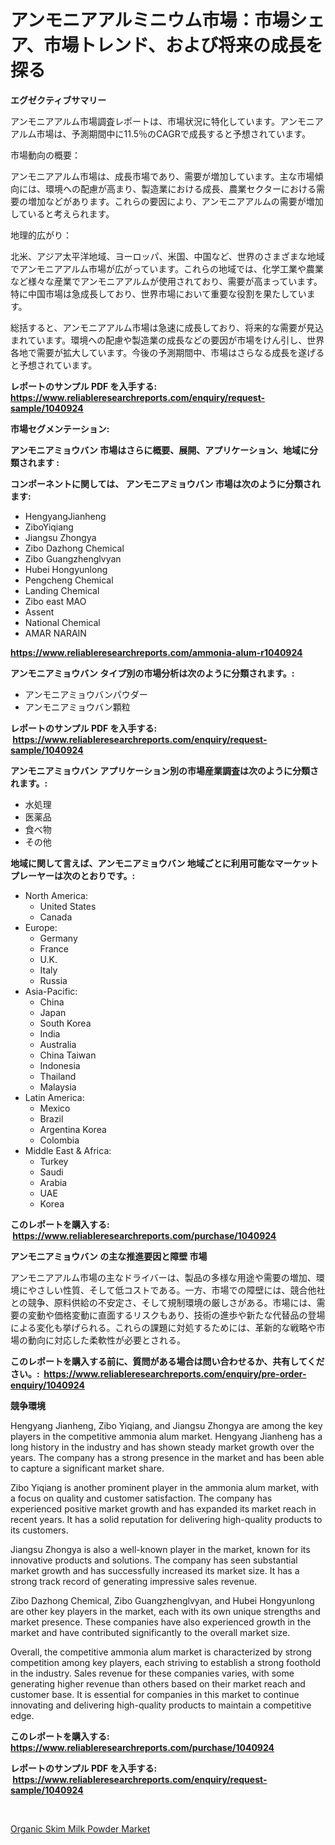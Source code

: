 <p><h1>アンモニアアルミニウム市場：市場シェア、市場トレンド、および将来の成長を探る</h1></p><p><strong>エグゼクティブサマリー</strong></p>
<p><p>アンモニアアルム市場調査レポートは、市場状況に特化しています。アンモニアアルム市場は、予測期間中に11.5％のCAGRで成長すると予想されています。</p><p>市場動向の概要：</p><p>アンモニアアルム市場は、成長市場であり、需要が増加しています。主な市場傾向には、環境への配慮が高まり、製造業における成長、農業セクターにおける需要の増加などがあります。これらの要因により、アンモニアアルムの需要が増加していると考えられます。</p><p>地理的広がり：</p><p>北米、アジア太平洋地域、ヨーロッパ、米国、中国など、世界のさまざまな地域でアンモニアアルム市場が広がっています。これらの地域では、化学工業や農業など様々な産業でアンモニアアルムが使用されており、需要が高まっています。特に中国市場は急成長しており、世界市場において重要な役割を果たしています。</p><p>総括すると、アンモニアアルム市場は急速に成長しており、将来的な需要が見込まれています。環境への配慮や製造業の成長などの要因が市場をけん引し、世界各地で需要が拡大しています。今後の予測期間中、市場はさらなる成長を遂げると予想されています。</p></p>
<p><strong>レポートのサンプル PDF を入手する: <a href="https://www.reliableresearchreports.com/enquiry/request-sample/1040924">https://www.reliableresearchreports.com/enquiry/request-sample/1040924</a></strong></p>
<p><strong>市場セグメンテーション:</strong></p>
<p><strong> アンモニアミョウバン 市場はさらに概要、展開、アプリケーション、地域に分類されます :</strong></p>
<p><strong>コンポーネントに関しては、 アンモニアミョウバン 市場は次のように分類されます: &nbsp;</strong></p>
<p><ul><li>HengyangJianheng</li><li>ZiboYiqiang</li><li>Jiangsu Zhongya</li><li>Zibo Dazhong Chemical</li><li>Zibo Guangzhenglvyan</li><li>Hubei Hongyunlong</li><li>Pengcheng Chemical</li><li>Landing Chemical</li><li>Zibo east MAO</li><li>Assent</li><li>National Chemical</li><li>AMAR NARAIN</li></ul></p>
<p><strong><a href="https://www.reliableresearchreports.com/ammonia-alum-r1040924">https://www.reliableresearchreports.com/ammonia-alum-r1040924</a></strong></p>
<p><strong> アンモニアミョウバン タイプ別の市場分析は次のように分類されます。:</strong></p>
<p><ul><li>アンモニアミョウバンパウダー</li><li>アンモニアミョウバン顆粒</li></ul></p>
<p><strong>レポートのサンプル PDF を入手する: &nbsp;<a href="https://www.reliableresearchreports.com/enquiry/request-sample/1040924">https://www.reliableresearchreports.com/enquiry/request-sample/1040924</a></strong></p>
<p><strong> アンモニアミョウバン アプリケーション別の市場産業調査は次のように分類されます。:</strong></p>
<p><ul><li>水処理</li><li>医薬品</li><li>食べ物</li><li>その他</li></ul></p>
<p><strong>地域に関して言えば、アンモニアミョウバン 地域ごとに利用可能なマーケットプレーヤーは次のとおりです。:</strong></p>
<p><ul>
    <li>
        North America:
        <ul>
            <li>United States</li>
            <li>Canada</li>
        </ul>
    </li>
    <li>
        Europe:
        <ul>
            <li>Germany</li>
            <li>France</li>
            <li>U.K.</li>
            <li>Italy</li>
            <li>Russia</li>
        </ul>
    </li>
    <li>
        Asia-Pacific:
        <ul>
            <li>China</li>
            <li>Japan</li>
            <li>South Korea</li>
            <li>India</li>
            <li>Australia</li>
            <li>China Taiwan</li>
            <li>Indonesia</li>
            <li>Thailand</li>
            <li>Malaysia</li>
        </ul>
    </li>
    <li>
        Latin America:
        <ul>
            <li>Mexico</li>
            <li>Brazil</li>
            <li>Argentina Korea</li>
            <li>Colombia</li>
        </ul>
    </li>
    <li>
        Middle East & Africa:
        <ul>
            <li>Turkey</li>
            <li>Saudi</li>
            <li>Arabia</li>
            <li>UAE</li>
            <li>Korea</li>
        </ul>
    </li>
    </ul></p>
<p><strong>このレポートを購入する: &nbsp;<a href="https://www.reliableresearchreports.com/purchase/1040924">https://www.reliableresearchreports.com/purchase/1040924</a></strong></p>
<p><strong>アンモニアミョウバン の主な推進要因と障壁 市場</strong></p>
<p><p>アンモニアアルム市場の主なドライバーは、製品の多様な用途や需要の増加、環境にやさしい性質、そして低コストである。一方、市場での障壁には、競合他社との競争、原料供給の不安定さ、そして規制環境の厳しさがある。市場には、需要の変動や価格変動に直面するリスクもあり、技術の進歩や新たな代替品の登場による変化も挙げられる。これらの課題に対処するためには、革新的な戦略や市場の動向に対応した柔軟性が必要とされる。</p></p>
<p><strong>このレポートを購入する前に、質問がある場合は問い合わせるか、共有してください。:&nbsp; <a href="https://www.reliableresearchreports.com/enquiry/pre-order-enquiry/1040924">https://www.reliableresearchreports.com/enquiry/pre-order-enquiry/1040924</a></strong></p>
<p><strong>競争環境</strong></p>
<p><p>Hengyang Jianheng, Zibo Yiqiang, and Jiangsu Zhongya are among the key players in the competitive ammonia alum market. Hengyang Jianheng has a long history in the industry and has shown steady market growth over the years. The company has a strong presence in the market and has been able to capture a significant market share.</p><p>Zibo Yiqiang is another prominent player in the ammonia alum market, with a focus on quality and customer satisfaction. The company has experienced positive market growth and has expanded its market reach in recent years. It has a solid reputation for delivering high-quality products to its customers.</p><p>Jiangsu Zhongya is also a well-known player in the market, known for its innovative products and solutions. The company has seen substantial market growth and has successfully increased its market size. It has a strong track record of generating impressive sales revenue.</p><p>Zibo Dazhong Chemical, Zibo Guangzhenglvyan, and Hubei Hongyunlong are other key players in the market, each with its own unique strengths and market presence. These companies have also experienced growth in the market and have contributed significantly to the overall market size.</p><p>Overall, the competitive ammonia alum market is characterized by strong competition among key players, each striving to establish a strong foothold in the industry. Sales revenue for these companies varies, with some generating higher revenue than others based on their market reach and customer base. It is essential for companies in this market to continue innovating and delivering high-quality products to maintain a competitive edge.</p></p>
<p><strong>このレポートを購入する: &nbsp; <a href="https://www.reliableresearchreports.com/purchase/1040924">https://www.reliableresearchreports.com/purchase/1040924</a></strong></p>
<p><strong>レポートのサンプル PDF を入手する: &nbsp;<a href="https://www.reliableresearchreports.com/enquiry/request-sample/1040924">https://www.reliableresearchreports.com/enquiry/request-sample/1040924</a></strong><strong></strong></p>
<p>&nbsp;</p>
<p><p><a href="https://invited-way-688.notion.site/Organic-Skim-Milk-Powder-Market-Research-Report-Its-History-and-Forecast-2024-to-2031-6c142357a78d4a928e15c6515864c77b">Organic Skim Milk Powder Market</a></p></p>